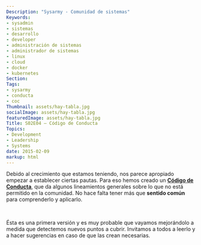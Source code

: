 ```yaml
---
Description: "Sysarmy - Comunidad de sistemas"
Keywords:
- sysadmin 
- sistemas
- desarrollo
- developer
- administración de sistemas
- administrador de sistemas
- linux
- cloud
- docker
- kubernetes
Section: 
Tags:
- sysarmy
- conducta
- coc
Thumbnail: assets/hay-tabla.jpg
socialImage: assets/hay-tabla.jpg
featuredImage: assets/hay-tabla.jpg
Title: S02E04 – Código de Conducta
Topics:
- Development
- Leadership
- Systems
date: 2015-02-09
markup: html
---
```


<p>Debido al crecimiento que estamos teniendo, nos parece apropiado empezar a establecer ciertas pautas. Para eso hemos creado un <strong><a href="https://sysarmy.com/coc/" target="_blank">Código de Conducta</a></strong>, que da algunos lineamientos generales sobre lo que no está permitido en la comunidad. No hace falta tener más que <strong>sentido común</strong> para comprenderlo y aplicarlo.</p>
<p>&nbsp;</p>
<p>Ésta es una primera versión y es muy probable que vayamos mejorándolo a medida que detectemos nuevos puntos a cubrir. Invitamos a todos a leerlo y a hacer sugerencias en caso de que las crean necesarias.</p>